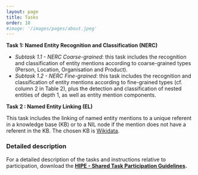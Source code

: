 ```yaml
---
layout: page
title: Tasks
order: 10
#image: '/images/pages/about.jpeg'
---
```


**Task 1: Named Entity Recognition and Classification (NERC)**

- *Subtask 1.1 - NERC Coarse-grained*: this task includes the recognition and classification of entity mentions according to coarse-grained types (Person, Location, Organisation and Product).
- *Subtask 1.2 - NERC Fine-grained*: this task includes the recognition and classification of entity mentions according to fine-grained types (cf. column 2 in Table 2), plus the detection and classification of nested entities of depth 1, as well as entity mention components.

**Task 2 : Named Entity Linking (EL)**

This task includes the linking of named entity mentions to a unique referent in a knowledge base (KB) or to a NIL node if the mention does not have a referent in the KB. The chosen KB is [Wikidata](https://wikidata.org).

### Detailed description

For a detailed description of the tasks and instructions relative to participation, download the **[HIPE - Shared Task Participation Guidelines]().**

